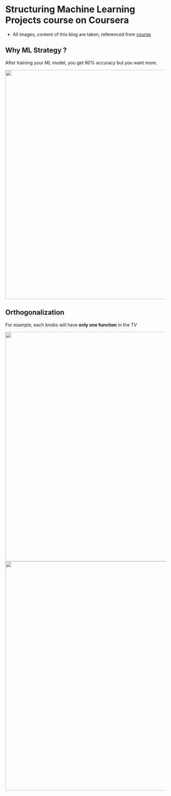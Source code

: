 # Structuring Machine Learning Projects course on Coursera

- All images, content of this blog are taken, referenced from [course](https://www.coursera.org/learn/machine-learning-projects/home/welcome)

## Why ML Strategy ?

After training your ML model, you get 90% accuracy but you want more.

<img width="720" src="https://user-images.githubusercontent.com/15076665/68124094-d60b2800-ff51-11e9-876f-780f8c9ea0d5.png">

## Orthogonalization

For example, each knobs will have **only one function** in the TV

<img width="720" src="https://user-images.githubusercontent.com/15076665/68124772-79107180-ff53-11e9-92ec-d3d9109cca3e.png">

<img width="720" src="https://user-images.githubusercontent.com/15076665/68125203-5a5eaa80-ff54-11e9-9163-fff7b8fd9389.png">
